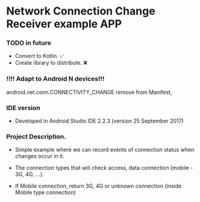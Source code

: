 # Network Connection Change Receiver example APP #

### TODO in future ###

* Convert to Kotlin.                    :white_check_mark:
* Create library to distribute.         :x:

### !!!! Adapt to Android N devices!!! ###

android.net.conn.CONNECTIVITY_CHANGE remove from Manifest,

### IDE version ###

* Developed in Android Studio IDE 2.2.3 (version 25 September 2017)

### Project Description. ###

* Simple example where we can record events of connection status when changes occur in it.
  
* The connection types that will check access, data connection (mobile - 3G, 4G, ...).

* If Mobile connection, return 3G, 4G or unknown connection (inside Mobile type connection)
